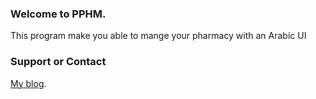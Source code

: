 ### Welcome to PPHM.
This program make you able to mange your pharmacy with an Arabic UI 

### Support or Contact
[My blog](https://shababco.blogspot.com).
